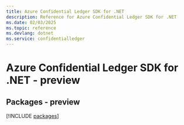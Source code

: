 ```yaml
---
title: Azure Confidential Ledger SDK for .NET
description: Reference for Azure Confidential Ledger SDK for .NET
ms.date: 02/03/2025
ms.topic: reference
ms.devlang: dotnet
ms.service: confidentialledger
---
```

# Azure Confidential Ledger SDK for .NET - preview
## Packages - preview
[!INCLUDE [packages](confidential-ledger-index.md)]